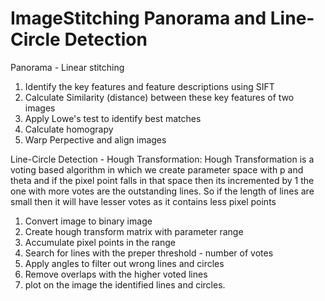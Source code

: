 # ImageStitching Panorama and Line-Circle Detection
Panorama - Linear stitching
1. Identify the key features and feature descriptions using SIFT 
2. Calculate Similarity (distance) between these key features of two images
3. Apply Lowe's test to identify best matches
4. Calculate homograpy 
5. Warp Perpective and align images

Line-Circle Detection - Hough Transformation:
Hough Transformation is a voting based algorithm in which we create parameter space with p and theta 
and if the pixel point falls in that space then its incremented by 1 the one with more votes 
are the outstanding lines. So if the length of lines are small then it will have lesser votes as it contains less pixel points

1. Convert image to binary image
2. Create hough transform matrix with parameter range
3. Accumulate pixel points in the range
4. Search for lines with the preper threshold - number of votes
5. Apply angles to filter out wrong lines and circles
6. Remove overlaps with the higher voted lines 
7. plot on the image the identified lines and circles.




